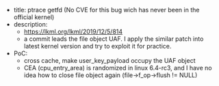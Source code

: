 - title: ptrace getfd (No CVE for this bug wich has never been in the official kernel)
- description:
    - https://lkml.org/lkml/2019/12/5/814
    - a commit leads the file object UAF. I apply the similar patch into latest kernel version and try to exploit it for practice.
- PoC:
    - cross cache, make user_key_payload occupy the UAF object
    - CEA (cpu_entry_area) is randomized in linux 6.4-rc3, and I have no idea how to close file object again (file->f_op->flush != NULL)
